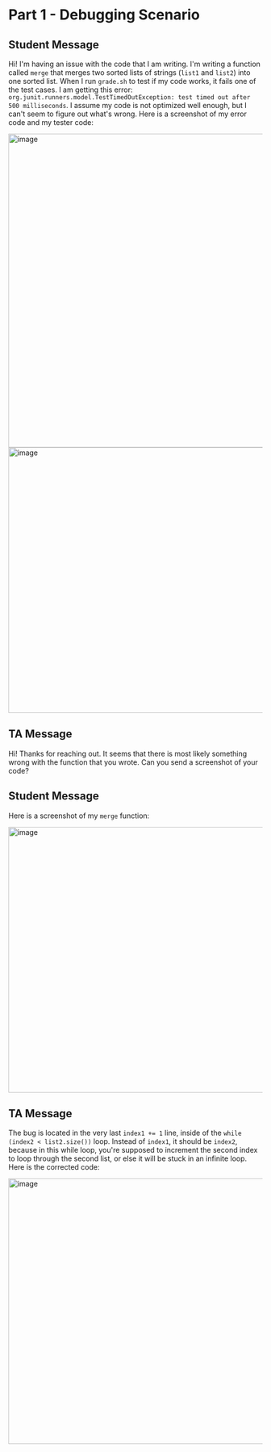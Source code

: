 # Part 1 - Debugging Scenario

## Student Message
Hi! I'm having an issue with the code that I am writing. I'm writing a function called `merge` that merges two sorted lists of strings (`list1` and `list2`) into one sorted list. When I run `grade.sh` to test if my code works, it fails one of the test cases. I am getting this error: `org.junit.runners.model.TestTimedOutException: test timed out after 500 milliseconds`. I assume my code is not optimized well enough, but I can't seem to figure out what's wrong. Here is a screenshot of my error code and my tester code:

<img width="622" alt="image" src="https://github.com/simon-quach/cse15l-lab-reports/assets/43255108/44469dbb-6815-452b-8436-fd2375aeebfd">
<img width="527" alt="image" src="https://github.com/simon-quach/cse15l-lab-reports/assets/43255108/f9eb961b-b9a7-47a9-95e3-ecdf08667b0e">

## TA Message
Hi! Thanks for reaching out. It seems that there is most likely something wrong with the function that you wrote. Can you send a screenshot of your code?

## Student Message
Here is a screenshot of my `merge` function:

<img width="527" alt="image" src="https://github.com/simon-quach/cse15l-lab-reports/assets/43255108/1eb32b87-2215-42f7-a95d-c136ccf3bc42">

## TA Message
The bug is located in the very last `index1 += 1` line, inside of the `while (index2 < list2.size())` loop. Instead of `index1`, it should be `index2`, because in this while loop, you're supposed to increment the second index to loop through the second list, or else it will be stuck in an infinite loop. Here is the corrected code:

<img width="527" alt="image" src="https://github.com/simon-quach/cse15l-lab-reports/assets/43255108/96e0c793-ce54-4196-92c8-8269a386c5ec">
